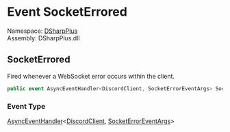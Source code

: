 # Event SocketErrored

Namespace: [DSharpPlus](DSharpPlus.md)  
Assembly: DSharpPlus.dll

## <a id="DSharpPlus_DiscordClient_SocketErrored"></a>SocketErrored

Fired whenever a WebSocket error occurs within the client.

```csharp
public event AsyncEventHandler<DiscordClient, SocketErrorEventArgs> SocketErrored
```

### Event Type

[AsyncEventHandler](DSharpPlus.AsyncEvents.AsyncEventHandler\-2.md)<[DiscordClient](DSharpPlus.DiscordClient.md), [SocketErrorEventArgs](DSharpPlus.EventArgs.SocketErrorEventArgs.md)\>

